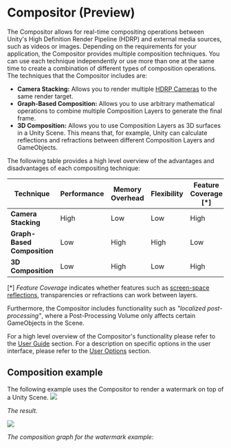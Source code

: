 # Compositor (Preview)

The Compositor allows for real-time compositing operations between Unity's High Definition Render Pipeline (HDRP) and external media sources, such as videos or images. Depending on the requirements for your application, the Compositor provides multiple composition techniques. You can use each technique independently or use more than one at the same time to create a combination of different types of composition operations. The techniques that the Compositor includes are:
- **Camera Stacking:** Allows you to render multiple [HDRP Cameras](HDRP-Camera.md) to the same render target.
- **Graph-Based Composition:** Allows you to use arbitrary mathematical operations to combine multiple Composition Layers to generate the final frame.
- **3D Composition:** Allows you to use Composition Layers as 3D surfaces in a Unity Scene. This means that, for example, Unity can calculate reflections and refractions between different Composition Layers and GameObjects.

The following table provides a high level overview of the advantages and disadvantages of each compositing technique:

| **Technique** | **Performance** | **Memory Overhead** | **Flexibility** | **Feature Coverage [*]** |
| ------------- | ------------- |------------- | ------------- | ------------- |
| **Camera Stacking** | High | Low | Low | High |
| **Graph-Based Composition** | Low | High | High| Low |
| **3D Composition** | Low | High | Low | High |

[*] *Feature Coverage* indicates whether features such as [screen-space reflections](Override-Screen-Space-Reflection.md), transparencies or refractions can work between layers.

Furthermore, the Compositor includes functionality such as *"localized post-processing"*, where a Post-Processing Volume only affects certain GameObjects in the Scene. 

For a high level overview of the Compositor's functionality please refer to the [User Guide](Compositor-User-Guide) section. For a description on specific options in the user interface, please refer to the [User Options](Compositor-User-Options) section.

## Composition example

The following example uses the Compositor to render a watermark on top of a Unity Scene.
![](Images/Compositor/HDRPTemplateWithLogo.png)

*The result.*


![](Images/Compositor/CompositorSimpleGraph.png)

*The composition graph for the watermark example:*